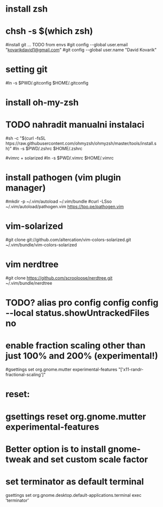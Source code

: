 # install zsh
# chsh -s $(which zsh)

#install git ... TODO from envs
#git config --global user.email "kovarikdavid1@gmail.com"
#git config --global user.name "David Kovarik"

# setting git
#ln -s $PWD/.gitconfig $HOME/.gitconfig

# install oh-my-zsh
# TODO nahradit manualni instalaci
#sh -c "$(curl -fsSL htps://raw.githubusercontent.com/ohmyzsh/ohmyzsh/master/tools/install.sh)"
#ln -s $PWD/.zshrc $HOME/.zshrc

#vimrc + solarized
#ln -s $PWD/.vimrc $HOME/.vimrc

# install pathogen (vim plugin manager)
#mkdir -p ~/.vim/autoload ~/.vim/bundle
#curl -LSso ~/.vim/autoload/pathogen.vim https://tpo.pe/pathogen.vim

# vim-solarized
#git clone git://github.com/altercation/vim-colors-solarized.git ~/.vim/bundle/vim-colors-solarized

# vim nerdtree
#git clone https://github.com/scrooloose/nerdtree.git ~/.vim/bundle/nerdtree
# TODO? alias pro config config config --local status.showUntrackedFiles no

# enable fraction scaling other than just 100% and 200% (experimental!)
#gsettings set org.gnome.mutter experimental-features "['x11-randr-fractional-scaling']"
# reset:
# gsettings reset org.gnome.mutter experimental-features
# Better option is to install gnome-tweak and set custom scale factor
# 
# set terminator as default terminal
gsettings set org.gnome.desktop.default-applications.terminal exec 'terminator'

